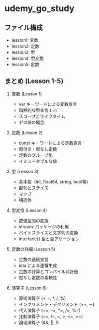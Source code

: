 # udemy_go_study

## ファイル構成
- lession1: 変数
- lession2: 定数
- lession3: 型
- lession4: 型変換
- lession5: 定数

## まとめ (Lesson 1-5)

1. 変数 (Lesson 1)
   - var キーワードによる変数宣言
   - 暗黙的な型宣言 (:=)
   - スコープとライフタイム
   - ゼロ値の概念

2. 定数 (Lesson 2)
   - const キーワードによる定数宣言
   - 型付き・型なし定数
   - 定数のグループ化
   - イミュータブルな値

3. 型 (Lesson 3)
   - 基本型（int, float64, string, bool等）
   - 配列とスライス
   - マップ
   - 構造体

4. 型変換 (Lesson 4)
   - 数値型間の変換
   - strconv パッケージの利用
   - バイトスライスと文字列の変換
   - interface{} 型と型アサーション

5. 定数の詳細 (Lesson 5)
   - 定数の連続宣言
   - iota による連番生成
   - 定数の計算とコンパイル時評価
   - 型なし定数の柔軟性

6. 演算子 (Lesson 6)
   - 算術演算子 (+, -, *, /, %)
   - インクリメント・デクリメント (++, --)
   - 代入演算子 (+=, -=, *=, /=, %=)
   - 比較演算子 (==, !=, <, >, <=, >=)
   - 論理演算子 (&&, ||, !)

